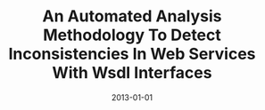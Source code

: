 ---
title: "An Automated Analysis Methodology To Detect Inconsistencies In Web Services With Wsdl Interfaces"
date: 2013-01-01
venue: ""
paperurl: https://doi.org/10.1002/stvr.451
authors: "Marc Fisher II, Sebastian G Elbaum and Gregg Rothermel"
awards: ""
---
